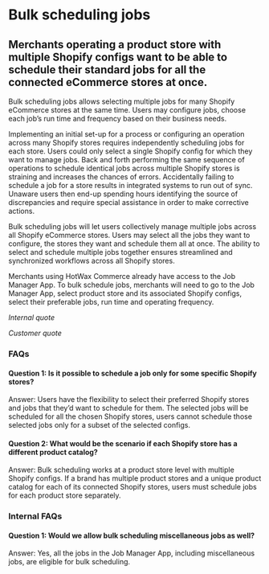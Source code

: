 # Bulk scheduling jobs

## Merchants operating a product store with multiple Shopify configs want to be able to schedule their standard jobs for all the connected eCommerce stores at once.

Bulk scheduling jobs allows selecting multiple jobs for many Shopify eCommerce stores at the same time. Users may configure jobs, choose each job’s run time and frequency based on their business needs.

Implementing an initial set-up for a process or configuring an operation across many Shopify stores requires independently scheduling jobs for each store. Users could only select a single Shopify config for which they want to manage jobs. Back and forth performing the same sequence of operations to schedule identical jobs across multiple Shopify stores is straining and increases the chances of errors. Accidentally failing to schedule a job for a store results in integrated systems to run out of sync. Unaware users then end-up spending hours identifying the source of discrepancies and require special assistance in order to make corrective actions.

Bulk scheduling jobs will let users collectively manage multiple jobs across all Shopify eCommerce stores. Users may select all the jobs they want to configure, the stores they want and schedule them all at once. The ability to select and schedule multiple jobs together ensures streamlined and synchronized workflows across all Shopify stores.

Merchants using HotWax Commerce already have access to the Job Manager App. To bulk schedule jobs, merchants will need to go to the Job Manager App, select product store and its associated Shopify configs, select their preferable jobs, run time and operating frequency.

*Internal quote*

*Customer quote* 

### FAQs

#### Question 1: Is it possible to schedule a job only for some specific Shopify stores?

Answer: Users have the flexibility to select their preferred Shopify stores and jobs that they’d want to schedule for them. The selected jobs will be scheduled for all the chosen Shopify stores, users cannot schedule those selected jobs only for a subset of the selected configs.

#### Question 2: What would be the scenario if each Shopify store has a different product catalog?

Answer: Bulk scheduling works at a product store level with multiple Shopify configs. If a brand has multiple product stores and a unique product catalog for each of its connected Shopify stores, users must schedule jobs for each product store separately.

### Internal FAQs

#### Question 1: Would we allow bulk scheduling miscellaneous jobs as well?

Answer: Yes, all the jobs in the Job Manager App, including miscellaneous jobs, are eligible for bulk scheduling.

